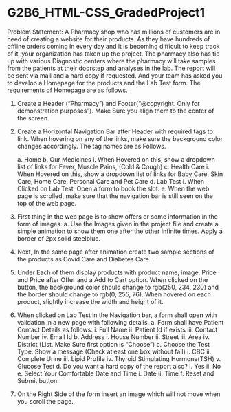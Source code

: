 # G2B6_HTML-CSS_GradedProject1

Problem Statement:
A Pharmacy shop who has millions of customers are in need of creating a website for their products. As they have hundreds of offline orders coming in every day and it is becoming difficult to keep track of it, your organization has taken up the project. The pharmacy also has tie up with various Diagnostic centers where the pharmacy will take samples from the patients at their doorstep and analyses in the lab. The report will be sent via mail and a hard copy if requested. And your team has asked you to develop a Homepage for the products and the Lab Test form. 
The requirements of Homepage are as follows.
  1. Create a Header (“Pharmacy”) and Footer(“@copyright. Only for demonstration purposes”). Make Sure you align them to the center of the screen.
  2. Create a Horizontal Navigation Bar after Header with required tags to link. When hovering on any of the links, make sure the background color changes accordingly. The tag names are as Follows.
  
      a. Home
      b. Our Medicines
          i. When Hovered on this, show a dropdown list of links for Fever, Muscle Pains, (Cold & Cough)
      c. Health Care
          i. When Hovered on this, show a dropdown list of links for Baby Care, Skin Care, Home Care, Personal Care and Pet Care
      d. Lab Test
          i. When Clicked on Lab Test, Open a form to book the slot.
      e. When the web page is scrolled, make sure that the navigation bar is still seen on the top of the web page.
  3. First thing in the web page is to show offers or some information in the form of images.
       a. Use the Images given in the project file and create a simple animation to show them one after the other infinite times. 
          Apply a border of 2px solid steelblue.
  4. Next, In the same page after animation create two sample sections of the products as Covid Care and Diabetes Care.
  5. Under Each of them display products with product name, image, Price and Price after Offer and a Add to Cart option. When clicked on the button, the background color should change to rgb(250, 234, 230) and the border should change to rgb(0, 255, 76). When hovered on each product, slightly increase the width and height of it. 
  6. When clicked on Lab Test in the Navigation bar, a form shall open with validation in a new page with following details.
      a. Form shall have Patient Contact Details as follows.
          i. Full Name
          ii. Patient Id if exists
          iii. Contact Number
          iv. Email  Id
      b. Address
          i. House Number
          ii. Street
          iii. Area
          iv. District (List. Make Sure first option is “Choose”)
      c. Choose the Test Type. Show a message (Check atleast one box without fail)
          i. CBC
          ii. Complete Urine
          iii. Lipid Profile
          iv. Thyroid Stimulating Hormone(TSH)
          v. Glucose Test
      d. Do you want a hard copy of the report also?
          i. Yes
          ii. No
      e. Select Your Comfortable Date and Time
          i. Date
          ii. Time
      f. Reset and Submit button
 7. On the Right Side of the form insert an image which will not move when you scroll the page.
